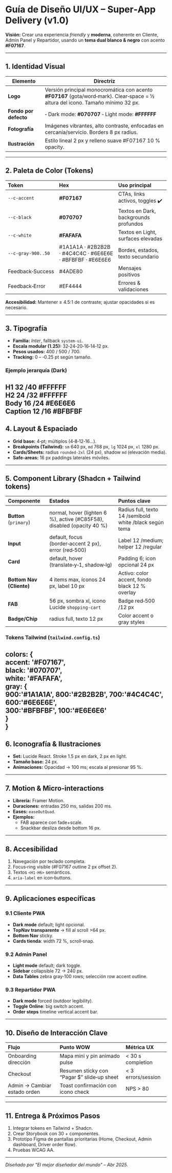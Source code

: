 # **Guía de Diseño UI/UX – Super‑App Delivery (v1.0)**

**Visión:** Crear una experiencia *friendly* y **moderna**, coherente en Cliente, Admin Panel y Repartidor, usando un **tema dual blanco & negro** con acento **\#F07167**.

---

## **1\. Identidad Visual**

| Elemento | Directriz |
| ----- | ----- |
| **Logo** | Versión principal monocromática con acento **\#F07167** (gota/word‑mark). Clear‑space \= ½ altura del icono. Tamaño mínimo 32 px. |
| **Fondo por defecto** | ‑ Dark mode: **\#070707**  ‑ Light mode: **\#FFFFFF** |
| **Fotografía** | Imágenes vibrantes, alto contraste, enfocadas en cercanía/servicio. Borders 8 px radius. |
| **Ilustración** | Estilo lineal 2 px y relleno suave \#F07167 10 % opacity. |

---

## **2\. Paleta de Color (Tokens)**

| Token | Hex | Uso principal |
| :---- | :---- | :---- |
| `--c‑accent` | **\#F07167** | CTAs, links activos, toggles ✔️ |
| `--c‑black` | **\#070707** | Textos en Dark, backgrounds profundos |
| `--c‑white` | **\#FAFAFA** | Textos en Light, surfaces elevadas |
| `--c‑gray‑900..50` | \#1A1A1A · \#2B2B2B · \#4C4C4C · \#6E6E6E · \#BFBFBF · \#E6E6E6 | Bordes, estados, texto secundario |
| Feedback‑Success | \#4ADE80 | Mensajes positivos |
| Feedback‑Error | \#EF4444 | Errores & validaciones |

**Accesibilidad:** Mantener ≥ 4.5:1 de contraste; ajustar opacidades si es necesario.

---

## **3\. Tipografía**

* **Familia:** *Inter*, fallback `system-ui`.  
* **Escala modular (1.25):** 32‑24‑20‑16‑14‑12 px.  
* **Pesos usados:** 400 / 500 / 700\.  
* **Tracking:** 0 – ‑0.25 pt según tamaño.

### **Ejemplo jerarquía (Dark)**

H1 32 /40  \#FFFFFF  
H2 24 /32  \#FFFFFF  
Body 16 /24  \#E6E6E6  
Caption 12 /16  \#BFBFBF  
---

## **4\. Layout & Espaciado**

* **Grid base:** 4‑pt; múltiplos (4‑8‑12‑16…).  
* **Breakpoints (Tailwind):** `sm` 640 px, `md` 768 px, `lg` 1024 px, `xl` 1280 px.  
* **Cards/Sheets:** radius `rounded‑2xl` (24 px), shadow `md` (elevación media).  
* **Safe‑areas:** 16 px paddings laterales móviles.

---

## **5\. Component Library (Shadcn \+ Tailwind tokens)**

| Componente | Estados | Puntos clave |
| :---- | :---- | :---- |
| **Button** (`primary`) | normal, hover (lighten 6 %), active (\#C85F58), disabled (opacity 40 %) | Radius full, texto 14 /semibold white /black según tema |
| **Input** | default, focus (border‑accent 2 px), error (red‑500) | Label 12 /medium; helper 12 /regular |
| **Card** | default, hover (translate‑y‑1, shadow‑lg) | Padding 6; icon opcional 24 px |
| **Bottom Nav (Cliente)** | 4 items max, íconos 24 px, label 10 px | Activo: color accent, fondo black 12 % overlay |
| **FAB** | 56 px, sombra xl, icono Lucide `shopping-cart` | Badge red‑500 /12 px |
| **Badge/Chip** | radius full, texto 12 px | Color accent o gray styles |

### **Tokens Tailwind (`tailwind.config.ts`)**

colors: {  
  accent: '\#F07167',  
  black: '\#070707',  
  white: '\#FAFAFA',  
  gray: {  
    900:'\#1A1A1A', 800:'\#2B2B2B', 700:'\#4C4C4C', 600:'\#6E6E6E',  
    300:'\#BFBFBF', 100:'\#E6E6E6'  
  }  
}  
---

## **6\. Iconografía & Ilustraciones**

* **Set:** Lucide React. Stroke 1.5 px en dark, 2 px en light.  
* **Tamaño base:** 24 px.  
* **Animaciones:** Opacidad → 100 ms; escala al presionar 95 %.

---

## **7\. Motion & Micro‑interactions**

* **Librería:** Framer Motion.  
* **Duraciones:** entradas 250 ms, salidas 200 ms.  
* **Eases:** `easeOutQuad`.  
* **Ejemplos:**  
  * FAB aparece con fade+scale.  
  * Snackbar desliza desde bottom 16 px.

---

## **8\. Accesibilidad**

1. Navegación por teclado completa.  
2. Focus‑ring visible (\#F07167 outline 2 px offset 2).  
3. Textos `<H1‑H6>` semánticos.  
4. `aria‑label` en icon‐buttons.

---

## **9\. Aplicaciones específicas**

### **9.1 Cliente PWA**

* **Dark mode** default; light opcional.  
* **TopNav transparente** → fill al scroll \>64 px.  
* **Bottom Nav** sticky.  
* **Cards tienda**: width 72 %, scroll‑snap.

### **9.2 Admin Panel**

* **Light mode** default; dark toggle.  
* **Sidebar** collapsible 72 → 240 px.  
* **Data Tables** zebra gray‑100 rows; selección row accent outline.

### **9.3 Repartidor PWA**

* **Dark mode** forced (outdoor legibility).  
* **Toggle Online**: big switch accent.  
* **Order steps** timeline vertical accent bar.

---

## **10\. Diseño de Interacción Clave**

| Flujo | Punto WOW | Métrica UX |
| :---- | :---- | :---- |
| Onboarding dirección | Mapa mini y pin animado pulse | \< 30 s completion |
| Checkout | Resumen sticky con “Pagar $” slide‑up sheet | \< 3 errors/session |
| Admin → Cambiar estado orden | Toast confirmación con icono check | NPS \> 80 |

---

## **11\. Entrega & Próximos Pasos**

1. Integrar tokens en Tailwind \+ Shadcn.  
2. Crear Storybook con 30 \+ componentes.  
3. Prototipo Figma de pantallas prioritarias (Home, Checkout, Admin dashboard, Driver order flow).  
4. Pruebas WCAG AA.

---

*Diseñado por "El mejor diseñador del mundo" – Abr 2025\.*

